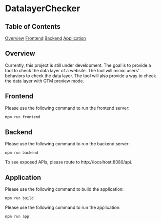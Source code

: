 # DatalayerChecker

## Table of Contents

[Overview](#overview)
[Frontend](#frontend)
[Backend](#backend)
[Application](#application)

## Overview

Currently, this project is still under development. The goal is to provide a tool to check the data layer of a website. The tool will mimic users' behaviors to check the data layer. The tool will also provide a way to check the data layer with GTM preview mode.

## Frontend

Please use the following command to run the frontend server:

```bash
npm run frontend
```

## Backend

Please use the following command to run the backend server:

```bash
npm run backend
```

To see exposed APIs, please route to http://localhost:8080/api.

## Application

Please use the following command to build the application:

```bash
npm run build
```

Please use the following command to run the application:

```bash
npm run app
```
